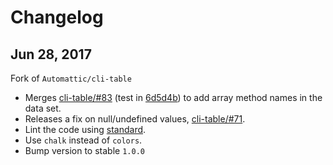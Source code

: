 # Changelog

## Jun 28, 2017

Fork of `Automattic/cli-table`

- Merges [cli-table/#83](https://github.com/Automattic/cli-table/pull/83) (test in [6d5d4b](https://github.com/keymetrics/cli-table/commit/6d5d4b293295e312ad1370e28f409e5a3ff3fc47)) to add array method names in the data set.
- Releases a fix on null/undefined values, [cli-table/#71](https://github.com/Automattic/cli-table/pull/71).
- Lint the code using [standard](https://github.com/standard/standard).
- Use `chalk` instead of `colors`.
- Bump version to stable `1.0.0`
